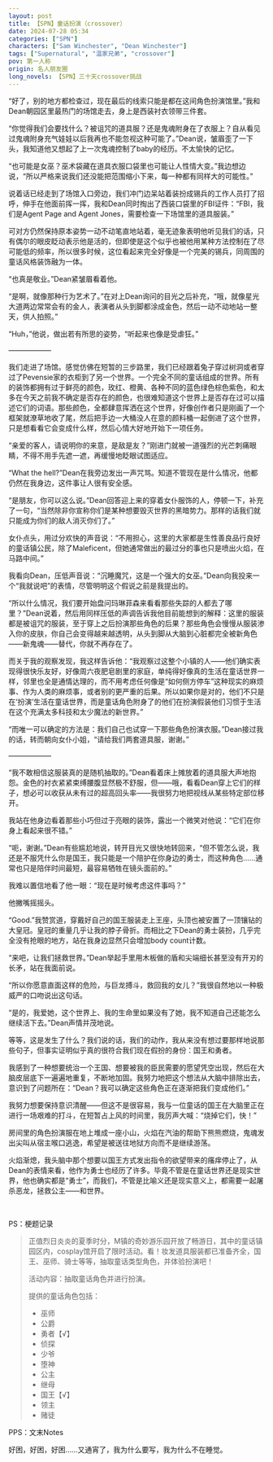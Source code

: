 ```yaml
---
layout: post
title: 【SPN】童话扮演（crossover）
date: 2024-07-28 05:34
categories: ["SPN"]
characters: ["Sam Winchester", "Dean Winchester"]
tags: ["Supernatural", "温家兄弟", "crossover"]
pov: 第一人称
origin: 名人朋友圈
long_novels: 【SPN】三十天crossover挑战
---
```


“好了，别的地方都检查过，现在最后的线索只能是都在这间角色扮演馆里。”我和Dean朝园区里最热门的场馆走去，身上是西装衬衣领带三件套。

“你觉得我们会要找什么？被诅咒的道具服？还是鬼魂附身在了衣服上？自从看见过鬼魂附身充气娃娃以后我再也不能忽视这种可能了。”Dean说，皱眉歪了一下头，我知道他又想起了上一次鬼魂控制了baby的经历。不太愉快的记忆。

“也可能是女巫？巫术袋藏在道具衣服口袋里也可能让人性情大变。”我边想边说，“所以严格来说我们还没能把范围缩小下来，每一种都有同样大的可能性。”

说着话已经走到了场馆入口旁边，我们冲门边呆站着装扮成锡兵的工作人员打了招呼，伸手在他面前挥一挥，我和Dean同时掏出了西装口袋里的FBI证件：“FBI，我们是Agent Page and Agent Jones，需要检查一下场馆里的道具服装。”

可对方仍然保持原本姿势一动不动笔直地站着，毫无迹象表明他听见我们的话，只有偶尔的眼皮眨动表示他是活的，但即使是这个似乎也被他用某种方法控制在了尽可能低的频率，所以很多时候，这位看起来完全好像是一个完美的锡兵，同周围的童话风格装饰融为一体。

“也真是敬业。”Dean紧皱眉看着他。

“是啊，就像那种行为艺术了。”在对上Dean询问的目光之后补充，“哦，就像星光大道两边常常会有的金人，表演者从头到脚都涂成金色，然后一动不动地站一整天，供人拍照。”

“Huh，”他说，做出若有所思的姿势，“听起来也像是受虐狂。”

——————

我们走进了场馆。感觉仿佛在短暂的三步路里，我们已经跟着兔子穿过树洞或者穿过了Pevensie家的衣柜到了另一个世界。一个完全不同的童话组成的世界。所有的装饰都拥有过于鲜亮的颜色，玫红、橙黄、各种不同的蓝色绿色棕色紫色，和太多在今天之前我不确定是否存在的颜色，也很难知道这个世界上是否存在过可以描述它们的词语。那些颜色，全都肆意挥洒在这个世界，好像创作者只是刚画了一个框架就潦草地收了尾，然后把手边一大桶没人在意的颜料桶一起倒进了这个世界，只是想看看它会变成什么样，然后心情大好地开始下一项任务。

“亲爱的客人，请说明你的来意，是敌是友？”刚进门就被一道强烈的光芒刺痛眼睛，不得不用手先遮一遮，再缓慢地眨眼试图适应。

“What the hell?”Dean在我旁边发出一声咒骂。知道不管现在是什么情况，他都仍然在我身边，这件事让人很有安全感。

“是朋友，你可以这么说。”Dean回答迎上来的穿着女仆服饰的人，停顿一下，补充了一句，“当然除非你宣称你们是某种想要毁灭世界的黑暗势力。那样的话我们就只能成为你们的敌人消灭你们了。”

女仆点头，用过分欢快的声音说：“不用担心，这里的大家都是生性善良品行良好的童话镇公民，除了Maleficent，但她通常做出的最过分的事也只是喷出火焰，在马路中间。”

我看向Dean，压低声音说：“沉睡魔咒，这是一个强大的女巫。”Dean向我投来一个“我就说吧”的表情，尽管明明这个假说之前是我提出的。

“所以什么情况，我们要开始盘问玛琳菲森来看看那些失踪的人都去了哪里？”Dean说着，然后用同样压低的声调告诉我他目前能想到的解释：这里的服装都是被诅咒的服装，至于穿上之后扮演那些角色的后果？那些角色会慢慢从服装渗入你的皮肤，你自己会变得越来越透明，从头到脚从大脑到心脏都完全被新角色——新鬼魂——替代，你就不再存在了。

而关于我的观察发现，我这样告诉他：“我观察过这整个小镇的人——他们确实表现得很快乐友好，好像周六夜肥皂剧里的家庭，单纯得好像真的生活在童话世界一样，邻里也全是通情达理的，而不用考虑任何像是“如何侧方停车”这种现实的麻烦事、作为人类的麻烦事，或者别的更严重的后果。所以如果你是对的，他们不只是在‘扮演’生活在童话世界，而是童话角色附身了的他们在扮演假装他们习惯于生活在这个充满太多科技和太少魔法的新世界。”

“而唯一可以确定的方法是：我们自己也试穿一下那些角色扮演衣服。”Dean接过我的话，转而朝向女仆小姐，“请给我们两套道具服，谢谢。”

——————

“我不敢相信这服装真的是随机抽取的。”Dean看着床上摊放着的道具服大声地抱怨。金色的衬衣紧紧束缚腰腹显然极不舒服，但——哦，看看Dean穿上它们的样子，想必可以收获从未有过的超高回头率——我很努力地把视线从某些特定部位移开。

我站在他身边看着那些小巧但过于亮眼的装饰，露出一个微笑对他说：“它们在你身上看起来很不错。”

“呃，谢谢。”Dean有些尴尬地说，转开目光又很快地转回来，“但不管怎么说，我还是不服凭什么你是国王，我只能是一个陪护在你身边的勇士，而这种角色……通常也只是陪伴时间最短，最容易牺牲在镜头面前的。”

我难以置信地看了他一眼：“现在是时候考虑这件事吗？”

他撇嘴摇摇头。

“Good.”我赞赏道，穿戴好自己的国王服装走上王座，头顶也被安置了一顶镶钻的大皇冠。皇冠的重量几乎让我的脖子骨折。而相比之下Dean的勇士装扮，几乎完全没有抢眼的地方，站在我身边显然只会增加body count计数。

“来吧，让我们拯救世界。”Dean举起手里用木板做的盾和尖端细长甚至没有开刃的长矛，站在我面前说。

“所以你愿意直面这样的危险，与巨龙搏斗，救回我的女儿？”我很自然地以一种极威严的口吻说出这句话。

“是的，我爱她，这个世界上、我的生命里如果没有了她，我不知道自己还能怎么继续活下去。”Dean声情并茂地说。

等等，这是发生了什么？我们说的话，我们的动作，我从来没有想过要那样地说那些句子，但事实证明似乎真的很符合我们现在假扮的身份：国王和勇者。

我感到了一种想要统治一个王国、想要被我的臣民需要的愿望凭空出现，然后在大脑皮层底下一遍遍地重复，不断地加固。我努力地把这个想法从大脑中排除出去，意识到了问题所在：“Dean？我可以确定这些角色正在逐渐把我们变成他们。”

我努力想要保持意识清醒——但这不是很容易，我与一位童话的国王在大脑里正在进行一场艰难的打斗，在短暂占上风的时间里，我厉声大喊：“烧掉它们，快！”

房间里的角色扮演服在地上堆成一座小山，火焰在汽油的帮助下熊熊燃烧，鬼魂发出尖叫从宿主喉口逃逸，希望是被送往地狱方向而不是继续游荡。

火焰渐熄，我头脑中那个想要以国王方式发出指令的欲望带来的瘙痒停止了，从Dean的表情来看，他作为勇士也经历了许多。毕竟不管是在童话世界还是现实世界，他也确实都是“勇士”，而我们，不管是比喻义还是现实意义上，都需要一起屠杀恶龙，拯救公主——和世界。

<br>

PS：梗题记录

> 正值烈日炎炎的夏季时分，M镇的奇妙游乐园开放了畅游日，其中的童话镇园区内，cosplay馆开启了限时活动。看！妆发道具服装都已准备齐全，国王、巫师、骑士等等，抽取童话类型角色，并体验扮演吧！
>
> 活动内容：抽取童话角色并进行扮演。
>
> 提供的童话角色包括：
>
> - 巫师
> - 公爵
> - 勇者【√】
> - 侦探
> - 少爷
> - 堕神
> - 公主
> - 继母
> - 国王【√】
> - 领主
> - 赌徒

PPS：文末Notes

好困，好困，好困……又通宵了，我为什么要写，我为什么不在睡觉。
